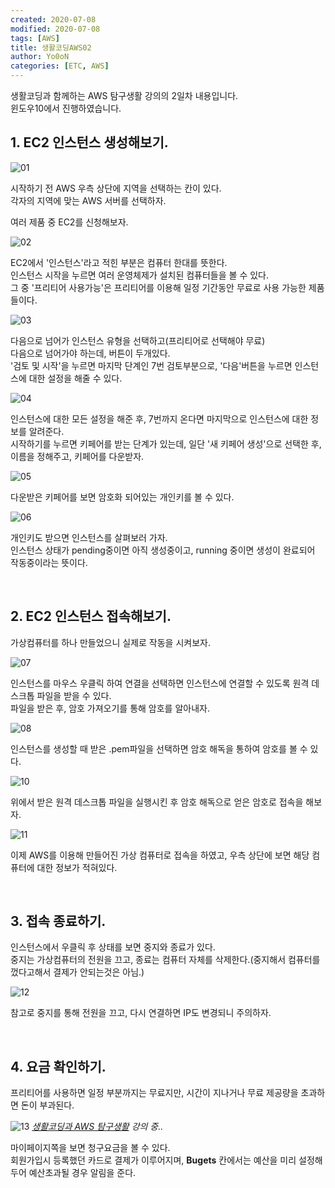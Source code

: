 ```yaml
---
created: 2020-07-08
modified: 2020-07-08
tags: [AWS]
title: 생활코딩AWS02
author: Yo0oN
categories: [ETC, AWS]
---
```


생활코딩과 함께하는 AWS 탐구생활 강의의 2일차 내용입니다.<br>
윈도우10에서 진행하였습니다.


## 1. EC2 인스턴스 생성해보기.

![01](https://user-images.githubusercontent.com/53729311/180649246-7e986cf2-620e-47bb-a178-d4aeceefc945.jpg)

시작하기 전 AWS 우측 상단에 지역을 선택하는 칸이 있다.<br>
각자의 지역에 맞는 AWS 서버를 선택하자.

여러 제품 중 EC2를 신청해보자.

![02](https://user-images.githubusercontent.com/53729311/180649247-1c95c0a2-ff4a-4f86-8f57-32668fa85a68.jpg)

EC2에서 '인스턴스'라고 적힌 부분은 컴퓨터 한대를 뜻한다.<br>
인스턴스 시작을 누르면 여러 운영체제가 설치된 컴퓨터들을 볼 수 있다.<br>
그 중 '프리티어 사용가능'은 프리티어를 이용해 일정 기간동안 무료로 사용 가능한 제품들이다.

![03](https://user-images.githubusercontent.com/53729311/180649248-a7583c01-2c9f-459d-b36d-553cda95350a.jpg)

다음으로 넘어가 인스턴스 유형을 선택하고(프리티어로 선택해야 무료)<br>
다음으로 넘어가야 하는데, 버튼이 두개있다.<br>
'검토 및 시작'을 누르면 마지막 단계인 7번 검토부분으로, '다음'버튼을 누르면 인스턴스에 대한 설정을 해줄 수 있다.

![04](https://user-images.githubusercontent.com/53729311/180649249-f62d9f94-7556-475c-a5fc-5c39bceb846e.jpg)

인스턴스에 대한 모든 설정을 해준 후, 7번까지 온다면 마지막으로 인스턴스에 대한 정보를 알려준다.<br>
시작하기를 누르면 키페어를 받는 단계가 있는데, 일단 '새 키페어 생성'으로 선택한 후, 이름을 정해주고, 키페어를 다운받자.

![05](https://user-images.githubusercontent.com/53729311/180649250-b744b763-ed83-4d27-a14c-846daccb43e2.jpg)

다운받은 키페어를 보면 암호화 되어있는 개인키를 볼 수 있다.

![06](https://user-images.githubusercontent.com/53729311/180649251-8e77d751-6fa4-428e-8fa4-41ca9fc389d2.jpg)

개인키도 받으면 인스턴스를 살펴보러 가자.<br>
인스턴스 상태가 pending중이면 아직 생성중이고, running 중이면 생성이 완료되어 작동중이라는 뜻이다.

<br>

## 2. EC2 인스턴스 접속해보기.

가상컴퓨터를 하나 만들었으니 실제로 작동을 시켜보자.

![07](https://user-images.githubusercontent.com/53729311/180649252-da19e309-a77e-4d52-b9bc-0539e48a467b.jpg)

인스턴스를 마우스 우클릭 하여 연결을 선택하면 인스턴스에 연결할 수 있도록 원격 데스크톱 파일을 받을 수 있다.<br>
파일을 받은 후, 암호 가져오기를 통해 암호를 알아내자.

![08](https://user-images.githubusercontent.com/53729311/180649253-1fd569be-61a2-477f-823a-216f0968e143.jpg)

인스턴스를 생성할 때 받은 .pem파일을 선택하면 암호 해독을 통하여 암호를 볼 수 있다.

![10](https://user-images.githubusercontent.com/53729311/180649256-33b7d7fa-135e-4355-96a6-3dd4f3161283.jpg)

위에서 받은 원격 데스크톱 파일을 실행시킨 후 암호 해독으로 얻은 암호로 접속을 해보자.

![11](https://user-images.githubusercontent.com/53729311/180649259-911ad5a7-75c2-46ba-9f04-6b8ca6986cdd.jpg)

이제 AWS를 이용해 만들어진 가상 컴퓨터로 접속을 하였고, 우측 상단에 보면 해당 컴퓨터에 대한 정보가 적혀있다.

<br>

## 3. 접속 종료하기.

인스턴스에서 우클릭 후 상태를 보면 중지와 종료가 있다.<br>
중지는 가상컴퓨터의 전원을 끄고, 종료는 컴퓨터 자체를 삭제한다.(중지해서 컴퓨터를 껐다고해서 결제가 안되는것은 아님.)

![12](https://user-images.githubusercontent.com/53729311/180649260-ffd17457-e217-452e-85a9-20240dfdb3b9.jpg)

참고로 중지를 통해 전원을 끄고, 다시 연결하면 IP도 변경되니 주의하자.

<br>

## 4. 요금 확인하기.

프리티어를 사용하면 일정 부분까지는 무료지만, 시간이 지나거나 무료 제공량을 초과하면 돈이 부과된다.

![13](https://user-images.githubusercontent.com/53729311/180649262-c5a73cdd-7c5f-4b5f-a898-8c76d5841ccb.jpg)
<cite>[생활코딩과  AWS 탐구생활](https://youtu.be/CuvZTFJyufI) 강의 중..</cite>


마이페이지쪽을 보면 청구요금을 볼 수 있다.<br>
회원가입시 등록했던 카드로 결제가 이루어지며, **Bugets** 칸에서는 예산을 미리 설정해 두어 예산초과될 경우 알림을 준다.
